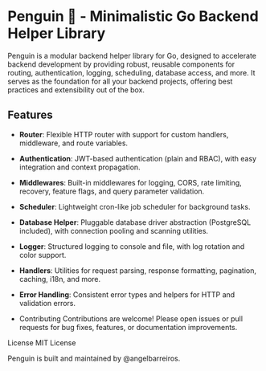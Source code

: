 # Penguin 🐧 - Minimalistic Go Backend Helper Library

Penguin is a modular backend helper library for Go, designed to accelerate backend development by providing robust, reusable components for routing, authentication, logging, scheduling, database access, and more. It serves as the foundation for all your backend projects, offering best practices and extensibility out of the box.

## Features

- **Router**: Flexible HTTP router with support for custom handlers, middleware, and route variables.
- **Authentication**: JWT-based authentication (plain and RBAC), with easy integration and context propagation.
- **Middlewares**: Built-in middlewares for logging, CORS, rate limiting, recovery, feature flags, and query parameter validation.
- **Scheduler**: Lightweight cron-like job scheduler for background tasks.
- **Database Helper**: Pluggable database driver abstraction (PostgreSQL included), with connection pooling and scanning utilities.
- **Logger**: Structured logging to console and file, with log rotation and color support.
- **Handlers**: Utilities for request parsing, response formatting, pagination, caching, i18n, and more.
- **Error Handling**: Consistent error types and helpers for HTTP and validation errors.


- Contributing
Contributions are welcome! Please open issues or pull requests for bug fixes, features, or documentation improvements.

License
MIT License

Penguin is built and maintained by @angelbarreiros.

